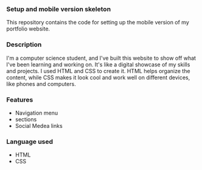 <h3>Setup and mobile version skeleton</h3>

This repository contains the code for setting up the mobile version of my portfolio website.

 <h3>Description</h3>
 
I'm a computer science student, and I've built this website to show off what I've been learning and working on. 
It's like a digital showcase of my skills and projects. I used HTML and CSS to create it. HTML helps organize the content,
while CSS makes it look cool and work well on different devices, like phones and computers.

 <h3>Features</h3>
 
- Navigation menu
- sections
- Social Medea links

 <h3>Language used</h3>

- HTML
- CSS
